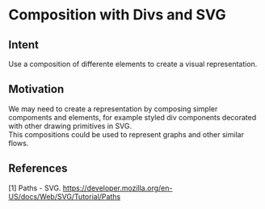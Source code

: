 # Composition with Divs and SVG
## Intent
Use a composition of differente elements to create a visual representation.

## Motivation
We may need to create a representation by composing simpler compoments and elements, for example styled div components decorated with other drawing primitives in SVG.  
This compositions could be used to represent graphs and other similar flows.

## References
[1] Paths - SVG. https://developer.mozilla.org/en-US/docs/Web/SVG/Tutorial/Paths  